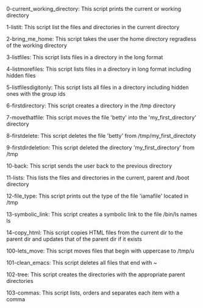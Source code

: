 0-current_working_directory: This script prints the current or working directory

1-listit: This script list the files and directories in the current directory

2-bring_me_home: This script takes the user the home directory regradless of the working directory

3-listfiles: This script lists files in a directory in the long format

4-listmorefiles: This script lists files in a directory in long format including hidden files

5-listfilesdigitonly: This script lists all files in a directory including hidden ones with the group ids

6-firstdirectory: This script creates a directory in the /tmp directory

7-movethatfile: This script moves the file 'betty' into the 'my_first_directory' directory

8-firstdelete: This script deletes the file 'betty' from /tmp/my_first_directoty

9-firstdirdeletion: This script deleted the directory 'my_first_directory' from /tmp

10-back: This script sends the user back to the previous directory

11-lists: This lists the files and directories in the current, parent and /boot directory

12-file_type: This script prints out the type of the file 'iamafile' located in /tmp

13-symbolic_link: This script creates a symbolic link to the file /bin/ls names ls

14-copy_html: This script copies HTML files from the current dir to the parent dir and updates that of the parent dir if it exists

100-lets_move: This script moves files that begin with uppercase to /tmp/u

101-clean_emacs: This script deletes all files that end with ~

102-tree: This script creates the directories with the appropriate parent directories

103-commas: This script lists, orders and separates each item with a comma
